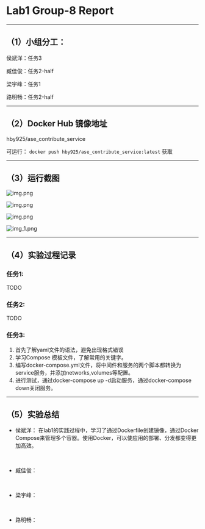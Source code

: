 # Lab1 Group-8 Report

------

## （1）小组分工：

侯斌洋：任务3

臧佳俊：任务2-half

梁宇峰：任务1

路明畅：任务2-half 

------

## （2）Docker Hub 镜像地址

hby925/ase_contribute_service

可运行：
```docker push hby925/ase_contribute_service:latest```
获取

------

## （3）运行截图

![img.png](image/run1.png)

![img.png](image/run2.png)

![img.png](image/run3.png)

![img_1.png](image/run4.png)

------

## （4）实验过程记录

### 任务1:

TODO

### 任务2:

TODO

### 任务3:

1. 首先了解yaml文件的语法，避免出现格式错误
2. 学习Compose 模板文件，了解常用的关键字。
3. 编写docker-compose.yml文件，将中间件和服务的两个脚本都转换为service服务，并添加networks,volumes等配置。
4. 进行测试，通过docker-compose up -d启动服务，通过docker-compose down关闭服务。


------

## （5）实验总结

* 侯斌洋：
在lab1的实践过程中，学习了通过Dockerfile创建镜像，通过Docker Compose来管理多个容器。使用Docker，可以使应用的部署、分发都变得更加高效。

&emsp;
* 臧佳俊：


&emsp;
* 梁宇峰：


&emsp;
* 路明畅：


&emsp;
